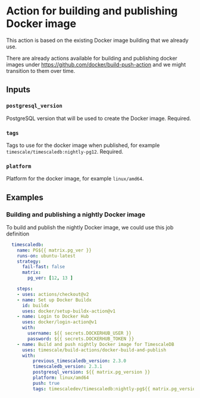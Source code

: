 # Action for building and publishing Docker image

This action is based on the existing Docker image building that we
already use.

There are already actions available for building and publishing docker
images under https://github.com/docker/build-push-action and we might
transition to them over time.

## Inputs

### `postgresql_version`

PostgreSQL version that will be used to create the Docker image. Required.

### `tags`

Tags to use for the docker image when published, for example
`timescale/timescaledb:nightly-pg12`. Required.

### `platform`

Platform for the docker image, for example `linux/amd64`.

## Examples

### Building and publishing a nightly Docker image

To build and publish the nightly Docker image, we could use this job definition

```yaml
  timescaledb:
    name: PG${{ matrix.pg_ver }}
    runs-on: ubuntu-latest
    strategy:
      fail-fast: false
      matrix:
        pg_ver: [12, 13 ]

    steps:
    - uses: actions/checkout@v2
    - name: Set up Docker Buildx
      id: buildx
      uses: docker/setup-buildx-action@v1
    - name: Login to Docker Hub
      uses: docker/login-action@v1
      with:
        username: ${{ secrets.DOCKERHUB_USER }}
        password: ${{ secrets.DOCKERHUB_TOKEN }}
    - name: Build and push nightly Docker image for TimescaleDB
	  uses: timescale/build-actions/docker-build-and-publish
	  with:
          previous_timescaledb_version: 2.3.0
          timescaledb_version: 2.3.1
		  postgresql_version: ${{ matrix.pg_version }}
		  platform: linux/amd64
		  push: true
		  tags: timescaledev/timescaledb:nightly-pg${{ matrix.pg_version }}
```
